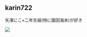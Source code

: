 <!--
### Hi there 👋


**karin722/karin722** is a ✨ _special_ ✨ repository because its `README.md` (this file) appears on your GitHub profile.

Here are some ideas to get you started:

- 🔭 I’m currently working on ...
- 🌱 I’m currently learning ...
- 👯 I’m looking to collaborate on ...
- 🤔 I’m looking for help with ...
- 💬 Ask me about ...
- 📫 How to reach me: ...
- 😄 Pronouns: ...
- ⚡ Fun fact: ...
-->
## karin722
矢澤にこ×二年生組(特に園田海未)が好き

![](https://img.shields.io/badge/%E4%BB%8A%E5%B9%B4%E3%81%AF-%E7%94%B3%E5%B9%B4-brightgreen.svg)